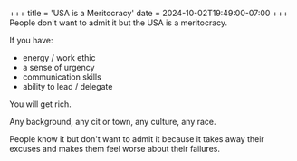 +++
title = 'USA is a Meritocracy'
date = 2024-10-02T19:49:00-07:00
+++
People don't want to admit it but the USA is a meritocracy.

If you have:
- energy / work ethic
- a sense of urgency
- communication skills
- ability to lead / delegate

You will get rich.

Any background, any cit or town, any culture, any race.

People know it but don't want to admit it because it takes away their excuses and makes them feel worse about their failures.
